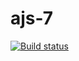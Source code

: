 # ajs-7

[![Build status](https://ci.appveyor.com/api/projects/status/hr6gcod6ipvmcb56?svg=true)](https://ci.appveyor.com/project/SergExy/ajs-7)
